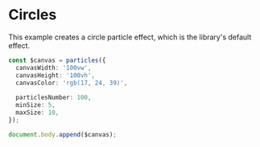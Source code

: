 # Circles

This example creates a circle particle effect, which is the library's default effect.

```ts
const $canvas = particles({
  canvasWidth: '100vw',
  canvasHeight: '100vh',
  canvasColor: 'rgb(17, 24, 39)',
    
  particlesNumber: 100,
  minSize: 5,
  maxSize: 10,
});

document.body.append($canvas);
```